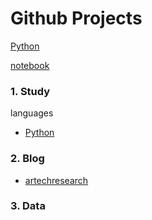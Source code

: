 Github Projects
======

[Python](https://github.com/KellyChan/Python)


[notebook](https://github.com/KellyChan/notebook)

### 1. Study

languages  
-  [Python](https://github.com/KellyChan/Python)

### 2. Blog
- [artechresearch](https://github.com/KellyChan/artechresearch)

### 3. Data

